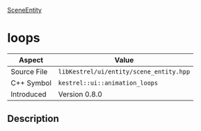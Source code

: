 [SceneEntity](index)
# loops
| Aspect | Value |
| --- | --- |
| Source File | `libKestrel/ui/entity/scene_entity.hpp` |
| C++ Symbol | `kestrel::ui::animation_loops` |
| Introduced | Version 0.8.0 |
## Description

